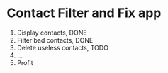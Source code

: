 #  Contact Filter and Fix app

1. Display contacts, DONE
2. Filter bad contacts, DONE
3. Delete useless contacts, TODO
4. ...
5. Profit
